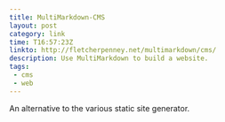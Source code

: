 ```yaml
---
title: MultiMarkdown-CMS 
layout: post
category: link
time: T16:57:23Z
linkto: http://fletcherpenney.net/multimarkdown/cms/ 
description: Use MultiMarkdown to build a website. 
tags:
 - cms
 - web
---
```


An alternative to the various static site generator.
